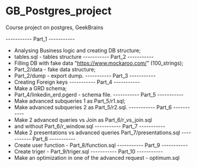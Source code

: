 # GB_Postgres_project
Сourse project on postgres, GeekBrains

----------- Part_1 -----------

- Analysing Business logic and creating DB structure;
- tables.sql - tables structure
----------- Part_2 -----------
- Filling DB with fake data "https://www.mockaroo.com/" (100_strings);
- Part_2/data - fake data structure;
- Part_2/dump - export dump.
----------- Part_3 -----------
- Creating Foreign keys
----------- Part_4 -----------
- Make a GRD schema;
- Part_4/linkedin_erd.pgerd - schema file.
----------- Part_5 -----------
- Make advanced subqueries 1 as Part_5/r1.sql;
- Make advanced subqueries 2 as Part_5/r2.sql.
----------- Part_6 -----------
- Make 2 advanced queries vs Join as Part_6/r_vs_join.sql
- and without Part_6/r_window.sql
----------- Part_7 -----------
- Make 2 presentations vs advanced queries Part_7/presentations.sql
----------- Part_8 -----------
- Create user function - Part_8/function.sql
----------- Part_9 -----------
- Create triger - Part_9/triger.sql
----------- Part_10 -----------
- Make an optimization in one of the advanced request - optimum.sql
